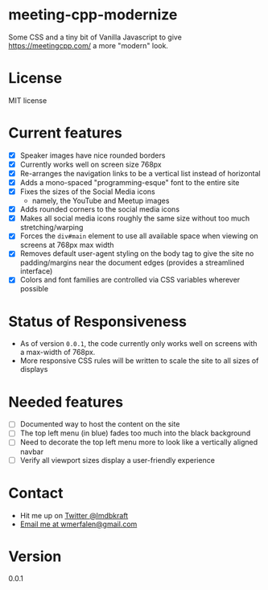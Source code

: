 # meeting-cpp-modernize
Some CSS and a tiny bit of Vanilla Javascript to give https://meetingcpp.com/ a more "modern" look.

# License
MIT license

# Current features
- [x] Speaker images have nice rounded borders
- [x] Currently works well on screen size 768px
- [x] Re-arranges the navigation links to be a vertical list instead of horizontal
- [x] Adds a mono-spaced "programming-esque" font to the entire site
- [x] Fixes the sizes of the Social Media icons
	- namely, the YouTube and Meetup images
- [x] Adds rounded corners to the social media icons
- [x] Makes all social media icons roughly the same size without too much stretching/warping
- [x] Forces the `div#main` element to use all available space when viewing on screens at 768px max width
- [x] Removes default user-agent styling on the body tag to give the site no padding/margins near the document edges (provides a streamlined interface)
- [x] Colors and font families are controlled via CSS variables wherever possible

# Status of Responsiveness
- As of version `0.0.1`, the code currently only works well on screens with a max-width of 768px. 
- More responsive CSS rules will be written to scale the site to all sizes of displays

# Needed features
- [ ] Documented way to host the content on the site
- [ ] The top left menu (in blue) fades too much into the black background
- [ ] Need to decorate the top left menu more to look like a vertically aligned navbar
- [ ] Verify all viewport sizes display a user-friendly experience

# Contact
- Hit me up on [Twitter @lmdbkraft](https://twitter.com/lmdbkraft)
- [Email me at wmerfalen@gmail.com](mailto:wmerfalen@gmail.com)

# Version
0.0.1
